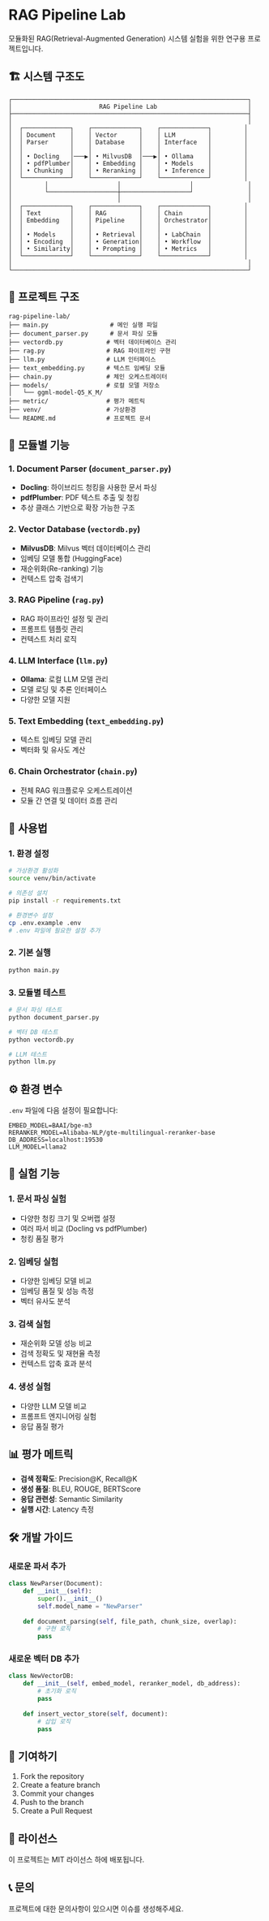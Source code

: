 # RAG Pipeline Lab

모듈화된 RAG(Retrieval-Augmented Generation) 시스템 실험을 위한 연구용 프로젝트입니다.

## 🏗️ 시스템 구조도

```
┌─────────────────────────────────────────────────────────────────┐
│                        RAG Pipeline Lab                         │
├─────────────────────────────────────────────────────────────────┤
│                                                                 │
│  ┌─────────────┐    ┌─────────────┐    ┌─────────────┐         │
│  │ Document    │    │ Vector      │    │ LLM         │         │
│  │ Parser      │    │ Database    │    │ Interface   │         │
│  │             │    │             │    │             │         │
│  │ • Docling   │───▶│ • MilvusDB  │───▶│ • Ollama    │         │
│  │ • pdfPlumber│    │ • Embedding │    │ • Models    │         │
│  │ • Chunking  │    │ • Reranking │    │ • Inference │         │
│  └─────────────┘    └─────────────┘    └─────────────┘         │
│         │                   │                   │               │
│         └───────────────────┼───────────────────┘               │
│                             │                                   │
│  ┌─────────────┐    ┌─────────────┐    ┌─────────────┐         │
│  │ Text        │    │ RAG         │    │ Chain       │         │
│  │ Embedding   │    │ Pipeline    │    │ Orchestrator│         │
│  │             │    │             │    │             │         │
│  │ • Models    │    │ • Retrieval │    │ • LabChain  │         │
│  │ • Encoding  │    │ • Generation│    │ • Workflow  │         │
│  │ • Similarity│    │ • Prompting │    │ • Metrics   │         │
│  └─────────────┘    └─────────────┘    └─────────────┘         │
│                                                                 │
└─────────────────────────────────────────────────────────────────┘
```

## 📁 프로젝트 구조

```
rag-pipeline-lab/
├── main.py                 # 메인 실행 파일
├── document_parser.py      # 문서 파싱 모듈
├── vectordb.py            # 벡터 데이터베이스 관리
├── rag.py                 # RAG 파이프라인 구현
├── llm.py                 # LLM 인터페이스
├── text_embedding.py      # 텍스트 임베딩 모듈
├── chain.py               # 체인 오케스트레이터
├── models/                # 로컬 모델 저장소
│   └── ggml-model-Q5_K_M/
├── metric/                # 평가 메트릭
├── venv/                  # 가상환경
└── README.md              # 프로젝트 문서
```

## 🔧 모듈별 기능

### 1. Document Parser (`document_parser.py`)
- **Docling**: 하이브리드 청킹을 사용한 문서 파싱
- **pdfPlumber**: PDF 텍스트 추출 및 청킹
- 추상 클래스 기반으로 확장 가능한 구조

### 2. Vector Database (`vectordb.py`)
- **MilvusDB**: Milvus 벡터 데이터베이스 관리
- 임베딩 모델 통합 (HuggingFace)
- 재순위화(Re-ranking) 기능
- 컨텍스트 압축 검색기

### 3. RAG Pipeline (`rag.py`)
- RAG 파이프라인 설정 및 관리
- 프롬프트 템플릿 관리
- 컨텍스트 처리 로직

### 4. LLM Interface (`llm.py`)
- **Ollama**: 로컬 LLM 모델 관리
- 모델 로딩 및 추론 인터페이스
- 다양한 모델 지원

### 5. Text Embedding (`text_embedding.py`)
- 텍스트 임베딩 모델 관리
- 벡터화 및 유사도 계산

### 6. Chain Orchestrator (`chain.py`)
- 전체 RAG 워크플로우 오케스트레이션
- 모듈 간 연결 및 데이터 흐름 관리

## 🚀 사용법

### 1. 환경 설정
```bash
# 가상환경 활성화
source venv/bin/activate

# 의존성 설치
pip install -r requirements.txt

# 환경변수 설정
cp .env.example .env
# .env 파일에 필요한 설정 추가
```

### 2. 기본 실행
```bash
python main.py
```

### 3. 모듈별 테스트
```bash
# 문서 파싱 테스트
python document_parser.py

# 벡터 DB 테스트
python vectordb.py

# LLM 테스트
python llm.py
```

## ⚙️ 환경 변수

`.env` 파일에 다음 설정이 필요합니다:

```env
EMBED_MODEL=BAAI/bge-m3
RERANKER_MODEL=Alibaba-NLP/gte-multilingual-reranker-base
DB_ADDRESS=localhost:19530
LLM_MODEL=llama2
```

## 🔬 실험 기능

### 1. 문서 파싱 실험
- 다양한 청킹 크기 및 오버랩 설정
- 여러 파서 비교 (Docling vs pdfPlumber)
- 청킹 품질 평가

### 2. 임베딩 실험
- 다양한 임베딩 모델 비교
- 임베딩 품질 및 성능 측정
- 벡터 유사도 분석

### 3. 검색 실험
- 재순위화 모델 성능 비교
- 검색 정확도 및 재현율 측정
- 컨텍스트 압축 효과 분석

### 4. 생성 실험
- 다양한 LLM 모델 비교
- 프롬프트 엔지니어링 실험
- 응답 품질 평가

## 📊 평가 메트릭

- **검색 정확도**: Precision@K, Recall@K
- **생성 품질**: BLEU, ROUGE, BERTScore
- **응답 관련성**: Semantic Similarity
- **실행 시간**: Latency 측정

## 🛠️ 개발 가이드

### 새로운 파서 추가
```python
class NewParser(Document):
    def __init__(self):
        super().__init__()
        self.model_name = "NewParser"
    
    def document_parsing(self, file_path, chunk_size, overlap):
        # 구현 로직
        pass
```

### 새로운 벡터 DB 추가
```python
class NewVectorDB:
    def __init__(self, embed_model, reranker_model, db_address):
        # 초기화 로직
        pass
    
    def insert_vector_store(self, document):
        # 삽입 로직
        pass
```

## 🤝 기여하기

1. Fork the repository
2. Create a feature branch
3. Commit your changes
4. Push to the branch
5. Create a Pull Request

## 📝 라이선스

이 프로젝트는 MIT 라이선스 하에 배포됩니다.

## 📞 문의

프로젝트에 대한 문의사항이 있으시면 이슈를 생성해주세요.